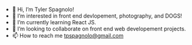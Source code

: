 - 👋 Hi, I’m Tyler Spagnolo!
- 👀 I’m interested in front end devlopement, photography, and DOGS!
- 🌱 I’m currently learning React JS.
- 💞️ I’m looking to collaborate on front end web developement projects.
- 📫 How to reach me tpspagnolo@gmail.com

<!---
tyspagnolo/tyspagnolo is a ✨ special ✨ repository because its `README.md` (this file) appears on your GitHub profile.
You can click the Preview link to take a look at your changes.
--->

